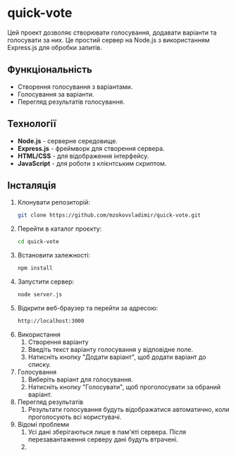# quick-vote

Цей проект дозволяє створювати голосування, додавати варіанти та голосувати за них. Це простий сервер на Node.js з використанням Express.js для обробки запитів.

## Функціональність

- Створення голосування з варіантами.
- Голосування за варіанти.
- Перегляд результатів голосування.

## Технології

- **Node.js** - серверне середовище.
- **Express.js** - фреймворк для створення сервера.
- **HTML/CSS** - для відображення інтерфейсу.
- **JavaScript** - для роботи з клієнтським скриптом.

## Інсталяція

1. Клонувати репозиторій:
   ```bash
   git clone https://github.com/mzokovvladimir/quick-vote.git
2. Перейти в каталог проєкту:
   ```bash
   cd quick-vote
3. Встановити залежності:
   ```bash
   npm install
4. Запустити сервер:
   ```bash
   node server.js
5. Відкрити веб-браузер та перейти за адресою:
   ```bash
   http://localhost:3000
6. Використання
   1) Створення варіанту
   2) Введіть текст варіанту голосування у відповідне поле.
   3) Натисніть кнопку "Додати варіант", щоб додати варіант до списку.
7. Голосування
   1) Виберіть варіант для голосування.
   2) Натисніть кнопку "Голосувати", щоб проголосувати за обраний варіант.
8. Перегляд результатів
   1) Результати голосування будуть відображатися автоматично, коли проголосують всі користувачі.
9. Відомі проблеми
   1) Усі дані зберігаються лише в пам'яті сервера. Після перезавантаження серверу дані будуть втрачені.
   2) 
